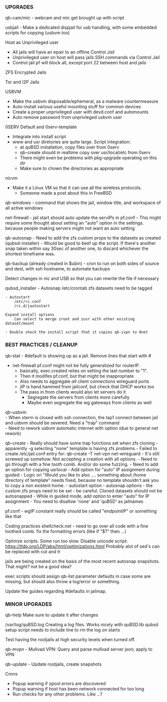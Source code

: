 ### UPGRADES

qb-cam/mic - webcam and mic get brought up with script

usbjail - Make a dedicated dispjail for usb handling, with some embedded scripts for copying (usbvm too)

Host as Unprivileged user     
- All jails will have an epair to an offline *Control Jail*      
- Unprivileged user on host will pass jails SSH commands via Control Jail     
- Control jail pf will block all, except port 22 between host and jails     

ZFS Encrypted Jails

Tor and I2P Jails

USBVM     
- Make the usbvm disposable/ephemeral, as a malware countermeasure      
- Auto-install various useful mounting stuff for common devices     
- Create a proper unprivileged user with devd.conf and automounts     
- Auto remove password from unprivleged usbvm user     
	
0SERV Default and 0serv-template
  - Integrate into install script
  - www and usr diretories are quite large. Script integration:
  	- at quBSD installation, copy files over from 0serv
     - qb-create should in realtime copy over usr/local/etc from 0serv
     - There might even be problems with pkg-upgrade operating on this dir
	- Make sure to chown the directories as appropriate

nicvm 
  - Make it a Linux VM so that it can use all the wireless protocols.
     - Someone made a post about this in FreeBSD

qb-windows
	- command that shows the jail, window title, and workspace of all active windows

net-firewall 
	- jail start should auto update the servIPs in pf.conf
		- This might require some thought about setting an "auto" option in the settings.
		  because people making servers might not want an auto setting

qb-autosnap 
	- Need to add the zfs custom props to the datasets as created (qubsd-installer)
	- Would be good to beef up the script. If there's another snap taken within say 30sec 
     of another one, to discard whichever the shortest timeframe was. 

qb-backup (already created in $ubin)
	- cron to run on both sides of source and dest, with ssh hostname, to automate backups

Detect changes in nic and USB so that you can rewrite the file if necessary

qubsd_installer
	- Autosnap 
		/etc/crontab
		zfs datasets need to be tagged 	

	- Autostart
		/etc/rc.conf
		/rc.d/jautostart 

	Expand install options     
		Can select to merge zroot and zusr with other existing dataset/mount     

	- Double check the install script that it copies qb-ivpn to 0net



### BEST PRACTICES / CLEANUP

qb-stat 
	- #default is showing up as a jail. Remove lines that start with #

- net-firewall pf.conf might not be fully generalized for routerIP. 
	- basically, exec.created relies on setting the last number to "1". 
     - Then it modifes pf.conf, but that might be inappropriate
	- Also needs to aggregate *all* client connections wireguard ports
	- jIP is hand hammed from jailconf, but check that DHCP works too
	- The pass in from clients would also let servers do it
  		- Segregate the servers from clients more carefully
		- Maybe even segregate the wg gateways from clients as well

qb-usbvm     
	- When xterm is closed with ssh connection, the tap1 connect between jail and usbvm should be severed. Need a "trap" command     
	- Need to rework usbvm automatic internet with option (due to general net rework)

qb-create 
	- Really should have some trap functions set when zfs cloning
	- apparently -g selecting "none" template is having zfs problems
	- Failed to create /etc/jail.conf entry for: qb-create -T net-vpn net-wireguard
	- It's still screwed up somehow. Not accepting a creation with all options. 
	- Need to go through with a fine tooth comb. And/or do some fuzzing.
	- Need to add an option for copying usrlocal
	- Add option for "auto" IP assignment during guided
	- Logic on "Would you like to also .... something about /home directory of template"
		needs fixed, because no template shouldn't ask you to copy a non existent home.
	- autostart option
	- autosnap options - the custom zfs props need to be set
		- be careful. Cloned datasets should not be autosnapped
	- While in guided mode, add option to enter "auto" for IP assignment 
	- You need to disallow 'none' and 'quBSD' as jailnames

pf.conf
	- wgIP constant really should be called "endpointIP" or something like that

Coding practices
	shellcheck.net - need to go over all code with a fine toothed comb. fix the formatting errors (like if "$?" then ...)

Optimze scripts. Some run too slow. 
	Disable unicode script:
		https://tldp.org/LDP/abs/html/optimizations.html
	Probably alot of sed's can be replaced with cut and tr
	
jails are being created on the basis of the most recent autosnap snapshots. That *might?* not be a good idea?

exec scripts should assign qb-list parameter defaults in case some are missing, but should also throw a log/error or something.

Update the guides regarding #defaults in jailmap.

### MINOR UPGRADES

qb-help
	Make sure to update it after changes

/var/log/quBSD.log
	Creating a log files. Works nicely with quBSD.lib
	qubsd setup script needs to include line to rm the log on startx

Test having the rootjails at high security levels when turned off.

qb-mvpn - Mullvad VPN: Query and parse mullvad server json; apply to VPN

qb-update - Update rootjails, create snapshots

Crons
- Popup warning if zpool errors are discovered
- Popup warning if host has been network connected for too long
- Run checks for any other problems. Like ...?


